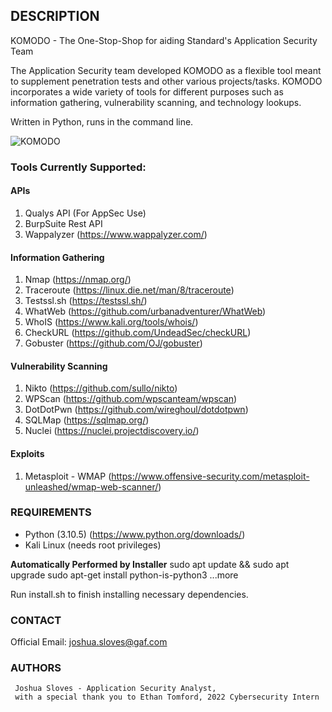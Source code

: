 ## DESCRIPTION ##

KOMODO - The One-Stop-Shop for aiding Standard's Application Security Team

The Application Security team developed KOMODO as a flexible tool meant to supplement penetration tests 
and other various projects/tasks. KOMODO incorporates a wide variety of tools for different purposes 
such as information gathering, vulnerability scanning, and technology lookups.


Written in Python, runs in the command line. 

![KOMODO](https://imgur.com/a/XO3RKwa)


### Tools Currently Supported: ###

#### APIs ####
1. Qualys API (For AppSec Use)
2. BurpSuite Rest API
3. Wappalyzer (https://www.wappalyzer.com/)

#### Information Gathering ####
1. Nmap (https://nmap.org/)
2. Traceroute (https://linux.die.net/man/8/traceroute)
3. Testssl.sh (https://testssl.sh/)
4. WhatWeb (https://github.com/urbanadventurer/WhatWeb)
5. WhoIS (https://www.kali.org/tools/whois/)
6. CheckURL (https://github.com/UndeadSec/checkURL)
7. Gobuster (https://github.com/OJ/gobuster)

#### Vulnerability Scanning ####
1. Nikto (https://github.com/sullo/nikto)
2. WPScan (https://github.com/wpscanteam/wpscan)
3. DotDotPwn (https://github.com/wireghoul/dotdotpwn)
4. SQLMap (https://sqlmap.org/)
5. Nuclei (https://nuclei.projectdiscovery.io/)

#### Exploits ####
1. Metasploit - WMAP (https://www.offensive-security.com/metasploit-unleashed/wmap-web-scanner/)

### REQUIREMENTS ###

- Python (3.10.5) (https://www.python.org/downloads/)
- Kali Linux (needs root privileges)

**Automatically Performed by Installer**
sudo apt update && sudo apt upgrade
sudo apt-get install python-is-python3
...more

Run install.sh to finish installing necessary dependencies.

### CONTACT ###

Official Email:   joshua.sloves@gaf.com

### AUTHORS ###

```
 Joshua Sloves - Application Security Analyst,
 with a special thank you to Ethan Tomford, 2022 Cybersecurity Intern
```

